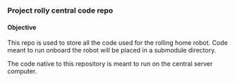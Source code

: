 ### Project rolly central code repo  

#### Objective  
This repo is used to store all the code used for the rolling home robot. Code meant to run onboard the robot will be placed in a submodule directory.

The code native to this repository is meant to run on the central server computer. 